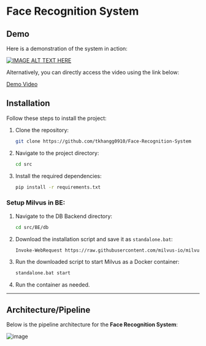 # Face Recognition System

## Demo

Here is a demonstration of the system in action:

[![IMAGE ALT TEXT HERE](https://img.youtube.com/vi/YOUTUBE_VIDEO_ID_HERE/0.jpg)](https://www.youtube.com/watch?v=Ju-ulKgFzLQ)


Alternatively, you can directly access the video using the link below:

[Demo Video](https://github.com/tkhangg0910/Face-Recoginition-System/blob/main/src/Demo/demo.mp4)
## Installation

Follow these steps to install the project:

1. Clone the repository:
    ```bash
    git clone https://github.com/tkhangg0910/Face-Recognition-System
    ```
2. Navigate to the project directory:
    ```bash
    cd src
    ```
3. Install the required dependencies:
    ```bash
    pip install -r requirements.txt
    ```

### Setup Milvus in BE:
1. Navigate to the DB Backend directory:
    ```bash
    cd src/BE/db
    ```
2. Download the installation script and save it as `standalone.bat`:
    ```bash
    Invoke-WebRequest https://raw.githubusercontent.com/milvus-io/milvus/refs/heads/master/scripts/standalone_embed.bat -OutFile standalone.bat
    ```
3. Run the downloaded script to start Milvus as a Docker container:
    ```bash
    standalone.bat start
    ```
4. Run the container as needed.

---

## Architecture/Pipeline

Below is the pipeline architecture for the **Face Recognition System**:

![image](https://github.com/user-attachments/assets/84c0ac14-5aed-4091-a1f8-01255524298f)

